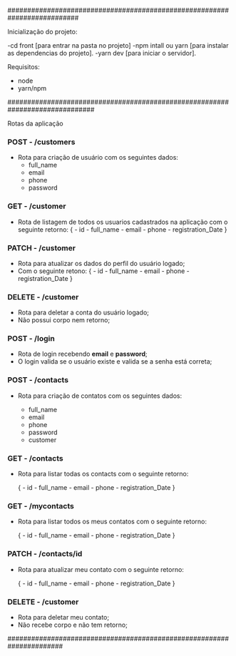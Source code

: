 ##########################################################################

Inicialização do projeto:

-cd front [para entrar na pasta no projeto]
-npm intall ou yarn [para instalar as dependencias do projeto].
-yarn dev [para iniciar o servidor].

Requisitos:

- node
- yarn/npm

##############################################################################

Rotas da aplicação

### POST - /customers

- Rota para criação de usuário com os seguintes dados:
    - full_name
    - email
    - phone
    - password

### GET - /customer

- Rota de listagem de todos os usuarios cadastrados na aplicação com o seguinte retorno:
    {
        - id
		- full_name
		- email
		- phone
		- registration_Date
    }


### PATCH - /customer

- Rota para atualizar os dados do perfil do usuário logado;
- Com o seguinte retono:
    {
        - id
		- full_name
		- email
		- phone
		- registration_Date
    }

### DELETE - /customer

- Rota para deletar a conta do usuário logado;
- Não possui corpo nem retorno;


### POST - /login

- Rota de login recebendo **email** e **password**;
- O login valida se o usuário existe e valida se a senha está correta;


### POST - /contacts

- Rota para criação de contatos com os seguintes dados:

    - full_name
    - email
    - phone
    - password
    - customer


### GET - /contacts

- Rota para listar todas os contacts com o seguinte retorno:

    {
        - id
		- full_name
		- email
		- phone
		- registration_Date
    }


### GET - /mycontacts

- Rota para listar todos os meus contatos com o seguinte retorno:

    {
        - id
		- full_name
		- email
		- phone
		- registration_Date
    }


### PATCH - /contacts/id

- Rota para atualizar meu contato com o seguinte retorno:

    {
        - id
		- full_name
		- email
		- phone
		- registration_Date
    }


### DELETE - /customer

- Rota para deletar meu contato;
- Não recebe corpo e não tem retorno;


######################################################################


